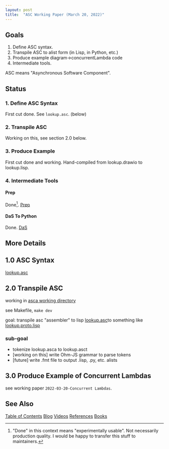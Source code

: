 ```yaml
---
layout: post
title:  "ASC Working Paper (March 20, 2022)"
---
```

## Goals
1. Define ASC syntax.
2. Transpile ASC to alist form (in Lisp, in Python, etc.)
3. Produce example diagram->concurrentLambda code
4. Intermediate tools.

ASC means "Asynchronous Software Component".

## Status
### 1. Define ASC Syntax
First cut done.  See `lookup.asc`. (below)
### 2. Transpile ASC
Working on this, see section 2.0 below.
### 3. Produce Example
First cut done and working. Hand-compiled from lookup.drawio to lookup.lisp.

### 4. Intermediate Tools
#### Prep
Done[^done]. [Prep](https://github.com/guitarvydas/prep)
#### DaS To Python
Done. [DaS](https://github.com/guitarvydas/das)

[^done]: "Done" in this context means "experimentally usable".  Not necessarily production quality.  I would be happy to transfer this stuff to maintainers.

## More Details
## 1.0 ASC Syntax
[lookup.asc](https://github.com/guitarvydas/dasl2/blob/dev/asca/lookup.asca)
## 2.0 Transpile ASC
working in [asca working directory](https://github.com/guitarvydas/dasl2/tree/dev/asca)

see Makefile, `make dev`

goal: transpile asc "assembler" to lisp [lookup.asc](https://github.com/guitarvydas/dasl2/blob/dev/asca/lookup.asca)to something like [lookup.proto.lisp](https://github.com/guitarvydas/dasl2/blob/dev/lisp/lookup.proto.lisp)

### sub-goal 
- tokenize lookup.asca to lookup.asct
- [working on this] write Ohm-JS grammar to parse tokens
- [future] write .fmt file to output .lisp, .py, etc. alists
## 3.0 Produce Example of Concurrent Lambdas
see working paper `2022-03-20-Concurrent Lambdas`.

## See Also

[Table of Contents](https://guitarvydas.github.io/2021/12/10/Table-of-Contents-Dec-01-2021.html)
[Blog](https://guitarvydas.github.io)
[Videos](https://www.youtube.com/channel/UC9EJr0nKHwadbHUtc5zHdmQ/videos)
[References](https://guitarvydas.github.io/2021/01/14/References.html)
[Books](https://leanpub.com/u/paul-tarvydas.html)

<script src="https://utteranc.es/client.js" 
        repo="guitarvydas/guitarvydas.github.io" 
        issue-term="pathname" 
        theme="github-light" 
        crossorigin="anonymous" 
        async> 
</script> 